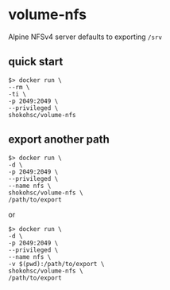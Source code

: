 # volume-nfs

Alpine NFSv4 server
defaults to exporting `/srv`

## quick start

````
$> docker run \
--rm \
-ti \
-p 2049:2049 \
--privileged \
shokohsc/volume-nfs
````

## export another path

````
$> docker run \
-d \
-p 2049:2049 \
--privileged \
--name nfs \
shokohsc/volume-nfs \
/path/to/export
````

or

````
$> docker run \
-d \
-p 2049:2049 \
--privileged \
--name nfs \
-v $(pwd):/path/to/export \
shokohsc/volume-nfs \
/path/to/export
````
